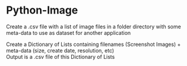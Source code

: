 # Python-Image
Create a .csv file with a list of image files in a folder directory with some meta-data to use as dataset for another application

Create a Dictionary of Lists containing filenames (Screenshot Images) + meta-data (size, create date, resolution, etc)
<br>
Output is a .csv file of this Dictionary of Lists

